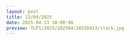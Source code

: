 ```yaml
---
layout: post
title: 13/04/2025
date: 2025-04-13 10:00:00
preview: TLP1/2025/202504/20250413/stack.jpg
---
```

